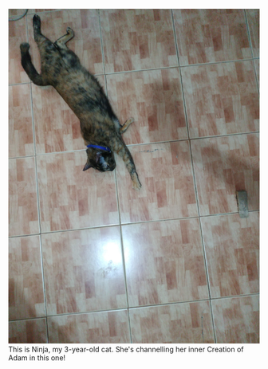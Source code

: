 ---
---
![My cat](/assets/img/ninja.jpg)
This is Ninja, my 3-year-old cat. She's channelling her inner Creation of Adam in this one!
